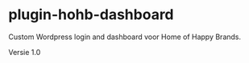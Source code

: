 plugin-hohb-dashboard
=====================

Custom Wordpress login and dashboard voor Home of Happy Brands.

Versie 1.0